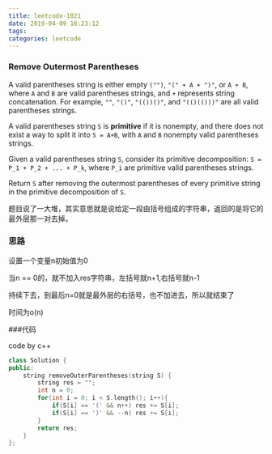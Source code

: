 ```yaml
---
title: leetcode-1021
date: 2019-04-09 16:23:12
tags:
categories: leetcode
---
```


### Remove Outermost Parentheses 

A valid parentheses string is either empty `("")`, `"(" + A + ")"`, or `A + B`, where `A` and `B` are valid parentheses strings, and `+` represents string concatenation.  For example, `""`, `"()"`, `"(())()"`, and `"(()(()))"` are all valid parentheses strings.

A valid parentheses string `S` is **primitive** if it is nonempty, and there does not exist a way to split it into `S = A+B`, with `A` and `B` nonempty valid parentheses strings.

<!-- more -->

Given a valid parentheses string `S`, consider its primitive decomposition: `S = P_1 + P_2 + ... + P_k`, where `P_i` are primitive valid parentheses strings.

Return `S` after removing the outermost parentheses of every primitive string in the primitive decomposition of `S`.

题目说了一大堆，其实意思就是说给定一段由括号组成的字符串，返回的是将它的最外层那一对去掉。

### 思路

设置一个变量n初始值为0

当n == 0的，就不加入res字符串，左括号就n+1,右括号就n-1

持续下去，到最后n=0就是最外层的右括号，也不加进去，所以就结束了

时间为o(n)

###代码

code by c++

```c++
class Solution {
public:
    string removeOuterParentheses(string S) {
        string res = "";
        int n = 0;
        for(int i = 0; i < S.length(); i++){
            if(S[i] == '(' && n++) res += S[i];
            if(S[i] == ')' && --n) res += S[i];
        }
        return res;
    }
};
```

